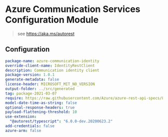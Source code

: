 # Azure Communication Services Configuration Module

> see https://aka.ms/autorest

## Configuration

```yaml
package-name: azure-communication-identity
override-client-name: IdentityRestClient
description: Communication identity client
package-version: 1.0.1
generate-metadata: false
license-header: MICROSOFT_MIT_NO_VERSION
output-folder: ../src/generated
tag: package-2021-03-07
require: https://raw.githubusercontent.com/Azure/azure-rest-api-specs/896d05e37dbb00712726620b8d679cc3c3be09fb/specification/communication/data-plane/Identity/readme.md
model-date-time-as-string: false
optional-response-headers: true
payload-flattening-threshold: 10
use-extension:
  "@autorest/typescript": "6.0.0-dev.20200623.2"
add-credentials: false
azure-arm: false
```
